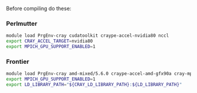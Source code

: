 Before compiling do these:

### Perlmutter
```sh
module load PrgEnv-cray cudatoolkit craype-accel-nvidia80 nccl
export CRAY_ACCEL_TARGET=nvidia80
export MPICH_GPU_SUPPORT_ENABLED=1
```
### Frontier
```sh
module load PrgEnv-cray amd-mixed/5.6.0 craype-accel-amd-gfx90a cray-mpich/8.1.26 cpe/23.05
export MPICH_GPU_SUPPORT_ENABLED=1
export LD_LIBRARY_PATH="${CRAY_LD_LIBRARY_PATH}:${LD_LIBRARY_PATH}"
```
